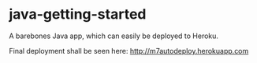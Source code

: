 # java-getting-started

A barebones Java app, which can easily be deployed to Heroku.

Final deployment shall be seen here: http://m7autodeploy.herokuapp.com
